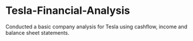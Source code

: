 # Tesla-Financial-Analysis
Conducted a basic company analysis for Tesla using cashflow, income and balance sheet statements.
